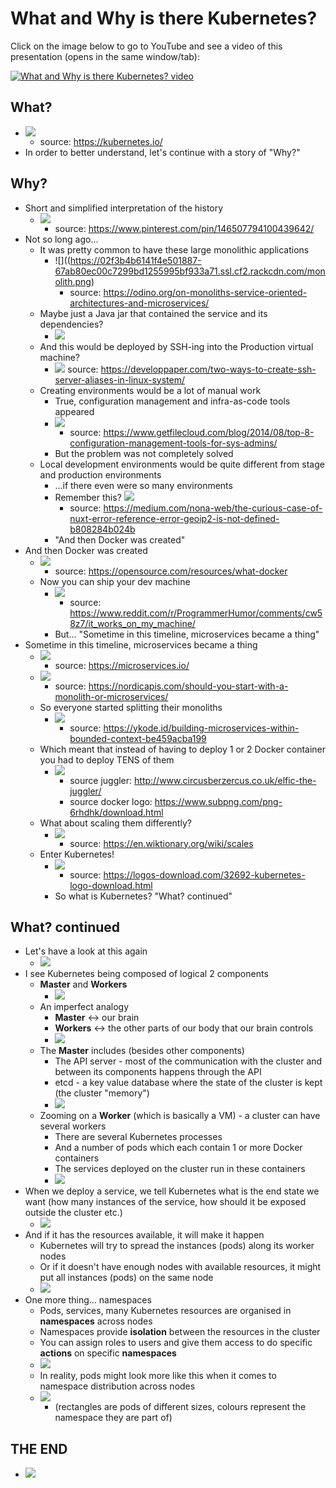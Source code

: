 # What and Why is there Kubernetes?

Click on the image below to go to YouTube and see a video of this presentation (opens in the same window/tab):

[![What and Why is there Kubernetes? video](https://img.youtube.com/vi/vsf2nfFxkZs/0.jpg)](https://youtu.be/vsf2nfFxkZs)

## What?
- ![](https://02f3b4b6141f4e501887-67ab80ec00c7299bd1255995bf933a71.ssl.cf2.rackcdn.com/kubernetes-official-definition.png)
    - source: https://kubernetes.io/
- In order to better understand, let's continue with a story of "Why?"
## Why?
- Short and simplified interpretation of the history
    - ![](https://02f3b4b6141f4e501887-67ab80ec00c7299bd1255995bf933a71.ssl.cf2.rackcdn.com/short-simplified-history.png)
        - source: https://www.pinterest.com/pin/146507794100439642/
- Not so long ago...
    - It was pretty common to have these large monolithic applications
        - ![]((https://02f3b4b6141f4e501887-67ab80ec00c7299bd1255995bf933a71.ssl.cf2.rackcdn.com/monolith.png)
            - source: https://odino.org/on-monoliths-service-oriented-architectures-and-microservices/
    - Maybe just a Java jar that contained the service and its dependencies?  
        - ![](https://02f3b4b6141f4e501887-67ab80ec00c7299bd1255995bf933a71.ssl.cf2.rackcdn.com/java-monolith.png)
    - And this would be deployed by SSH-ing into the Production virtual machine?
        - ![](https://02f3b4b6141f4e501887-67ab80ec00c7299bd1255995bf933a71.ssl.cf2.rackcdn.com/deploy-ssh.png)
            source: https://developpaper.com/two-ways-to-create-ssh-server-aliases-in-linux-system/
    - Creating environments would be a lot of manual work
        - True, configuration management and infra-as-code tools appeared
        - ![](https://02f3b4b6141f4e501887-67ab80ec00c7299bd1255995bf933a71.ssl.cf2.rackcdn.com/infra-as-code-tools.jpg)
            - source: https://www.getfilecloud.com/blog/2014/08/top-8-configuration-management-tools-for-sys-admins/
        - But the problem was not completely solved
    - Local development environments would be quite different from stage and production environments
        - ...if there even were so many environments
        - Remember this? ![](https://02f3b4b6141f4e501887-67ab80ec00c7299bd1255995bf933a71.ssl.cf2.rackcdn.com/works-on-my-machine.jpeg)
            - source: https://medium.com/nona-web/the-curious-case-of-nuxt-error-reference-error-geoip2-is-not-defined-b808284b024b
        - "And then Docker was created"
- And then Docker was created
    - ![](https://02f3b4b6141f4e501887-67ab80ec00c7299bd1255995bf933a71.ssl.cf2.rackcdn.com/what-is-docker.png)
        - source: https://opensource.com/resources/what-docker
    - Now you can ship your dev machine
        - ![](https://02f3b4b6141f4e501887-67ab80ec00c7299bd1255995bf933a71.ssl.cf2.rackcdn.com/ship-your-dev-machine-with-docker.png)
            - source: https://www.reddit.com/r/ProgrammerHumor/comments/cw58z7/it_works_on_my_machine/
        - But... "Sometime in this timeline, microservices became a thing"
- Sometime in this timeline, microservices became a thing
    - ![](https://02f3b4b6141f4e501887-67ab80ec00c7299bd1255995bf933a71.ssl.cf2.rackcdn.com/microservices-definition.png)
        - source: https://microservices.io/
    - ![](https://02f3b4b6141f4e501887-67ab80ec00c7299bd1255995bf933a71.ssl.cf2.rackcdn.com/monolith-vs-microservices.png)
        - source: https://nordicapis.com/should-you-start-with-a-monolith-or-microservices/
    - So everyone started splitting their monoliths
        - ![](https://02f3b4b6141f4e501887-67ab80ec00c7299bd1255995bf933a71.ssl.cf2.rackcdn.com/microservices-everywhere.png)
            - source: https://ykode.id/building-microservices-within-bounded-context-be459acba199
    - Which meant that instead of having to deploy 1 or 2 Docker container you had to deploy TENS of them
        - ![](https://02f3b4b6141f4e501887-67ab80ec00c7299bd1255995bf933a71.ssl.cf2.rackcdn.com/juggle-with-docker-containers.png)
            - source juggler: http://www.circusberzercus.co.uk/elfic-the-juggler/
            - source docker logo: https://www.subpng.com/png-6rhdhk/download.html
    - What about scaling them differently?
        - ![](https://02f3b4b6141f4e501887-67ab80ec00c7299bd1255995bf933a71.ssl.cf2.rackcdn.com/scale.png)
            - source: https://en.wiktionary.org/wiki/scales
    - Enter Kubernetes!
        - ![](https://02f3b4b6141f4e501887-67ab80ec00c7299bd1255995bf933a71.ssl.cf2.rackcdn.com/kubernetes-logo.png)
            - source: https://logos-download.com/32692-kubernetes-logo-download.html
        - So what is Kubernetes? "What? continued"
## What? continued
- Let's have a look at this again
    - ![](https://02f3b4b6141f4e501887-67ab80ec00c7299bd1255995bf933a71.ssl.cf2.rackcdn.com/kubernetes-official-definition.png)
- I see Kubernetes being composed of logical 2 components
    - **Master** and **Workers**
        - ![](https://02f3b4b6141f4e501887-67ab80ec00c7299bd1255995bf933a71.ssl.cf2.rackcdn.com/master-and-workers.png)
    - An imperfect analogy 
        - **Master** <-> our brain
        - **Workers** <-> the other parts of our body that our brain controls
        - ![](https://02f3b4b6141f4e501887-67ab80ec00c7299bd1255995bf933a71.ssl.cf2.rackcdn.com/master-and-workers-analogy.png)
    - The **Master** includes (besides other components)
        - The API server - most of the communication with the cluster and between its components happens through the API
        - etcd - a key value database where the state of the cluster is kept (the cluster "memory")
        - ![](https://02f3b4b6141f4e501887-67ab80ec00c7299bd1255995bf933a71.ssl.cf2.rackcdn.com/kubernetes-master.png)
    - Zooming on a **Worker** (which is basically a VM) - a cluster can have several workers
        - There are several Kubernetes processes
        - And a number of pods which each contain 1 or more Docker containers
        - The services deployed on the cluster run in these containers
        - ![](https://02f3b4b6141f4e501887-67ab80ec00c7299bd1255995bf933a71.ssl.cf2.rackcdn.com/kubernetes-worker.png)
- When we deploy a service, we tell Kubernetes what is the end state we want (how many instances of the service, how should it be exposed outside the cluster etc.)
    - ![](https://02f3b4b6141f4e501887-67ab80ec00c7299bd1255995bf933a71.ssl.cf2.rackcdn.com/kubernetes-deploy-service.png)
- And if it has the resources available, it will make it happen
    - Kubernetes will try to spread the instances (pods) along its worker nodes
    - Or if it doesn't have enough nodes with available resources, it might put all instances (pods) on the same node
    - ![](https://02f3b4b6141f4e501887-67ab80ec00c7299bd1255995bf933a71.ssl.cf2.rackcdn.com/deployed-service-kubernetes.png)
- One more thing... namespaces
    - Pods, services, many Kubernetes resources are organised in __namespaces__ across nodes
    - Namespaces provide __isolation__ between the resources in the cluster
    - You can assign roles to users and give them access to do specific __actions__ on specific __namespaces__
    - ![](https://02f3b4b6141f4e501887-67ab80ec00c7299bd1255995bf933a71.ssl.cf2.rackcdn.com/kubernetes-namespaces-simple.png)
    - In reality, pods might look more like this when it comes to namespace distribution across nodes 
    - ![](https://02f3b4b6141f4e501887-67ab80ec00c7299bd1255995bf933a71.ssl.cf2.rackcdn.com/kubernetes-pods-namespaces.png)
        - (rectangles are pods of different sizes, colours represent the namespace they are part of)
## THE END
- ![](https://media.giphy.com/media/DAtJCG1t3im1G/giphy.gif)